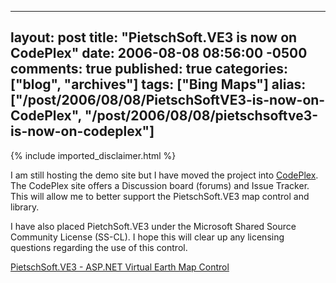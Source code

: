   ---
  layout: post
  title: "PietschSoft.VE3 is now on CodePlex"
  date: 2006-08-08 08:56:00 -0500
  comments: true
  published: true
  categories: ["blog", "archives"]
  tags: ["Bing Maps"]
  alias: ["/post/2006/08/08/PietschSoftVE3-is-now-on-CodePlex", "/post/2006/08/08/pietschsoftve3-is-now-on-codeplex"]
  ---
<!-- more -->
{% include imported_disclaimer.html %}
<p>
I am still hosting the demo site but I have moved the project into <a href="http://www.codeplex.com/pietschsoftve3">CodePlex</a>. The CodePlex site offers a Discussion board (forums) and Issue Tracker. This will allow me to better support the PietschSoft.VE3 map control and library.
</p>
<p>
I have also placed PietchSoft.VE3 under the Microsoft Shared Source Community License (SS-CL). I hope this will clear up any licensing questions regarding the use of this control.
</p>
<p>
<a href="http://simplovation.com/Page/WebMapsVE.aspx">PietschSoft.VE3 - ASP.NET Virtual Earth Map Control</a>
</p>
